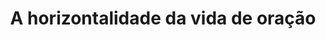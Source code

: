 ---
ID: 3422
title: A horizontalidade da vida de oração
image-xl: ""
image-l: ""
image-sq-l: ""
image-sq-m: ""
post_excerpt: ""
layout: event
permalink: >
  eventos/a-horizontalidade-da-vida-de-oracao
published: true
event:
  event_id: "60"
  event_slug: a-horizontalidade-da-vida-de-oracao
  event_owner: "2"
  event_status: "1"
  event_name: A horizontalidade da vida de oração
  event_start_time: 11:00:00
  event_end_time: 12:00:00
  event_start_date: 2013-08-24
  event_end_date: 2013-08-24
  post_content: ""
  event_rsvp: "0"
  event_spaces: null
  location_id: "0"
  recurrence_id: null
  event_category_id: null
  event_attributes: 'a:1:{s:22:"wpcf-gn_post_destaques";s:12:"nao_destaque";}'
  event_date_created: 2013-08-19 20:00:03
  event_date_modified: 2013-08-19 20:50:00
  recurrence: "0"
  recurrence_interval: null
  recurrence_freq: null
  recurrence_byday: null
  recurrence_byweekno: null
  blog_id: null
  group_id: "0"
  post_id: "3422"
  event_all_day: "0"
  event_private: "0"
  recurrence_days: "0"
  event_rsvp_date: null
  event_rsvp_time: 00:00:00
  event_rsvp_spaces: null
  recurrence_rsvp_days: null
categories: ""
tags: ""
author: ""
wpcf-gn_post_destaques:
  - nao_destaque
post_date: 2013-08-19 20:00:02
---